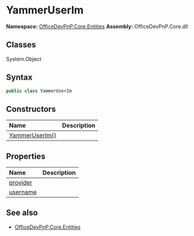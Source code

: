 # YammerUserIm

**Namespace:** [OfficeDevPnP.Core.Entities](OfficeDevPnP.Core.Entities.md)
**Assembly:** OfficeDevPnP.Core.dll
## Classes
System.Object
## Syntax
```C#
public class YammerUserIm
```
## Constructors
|**Name**|**Description**|
|:-----|:-----|
| [YammerUserIm()](YammerUserImconstructor1details.md) | 
## Properties
|**Name**|**Description**|
|:-----|:-----|
| [provider](YammerUserIm.provider.md) | 
| [username](YammerUserIm.username.md) | 
## See also
- [OfficeDevPnP.Core.Entities](OfficeDevPnP.Core.Entities.md)

